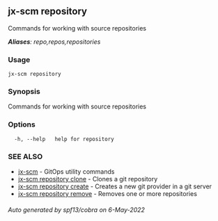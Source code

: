 ## jx-scm repository

Commands for working with source repositories

***Aliases**: repo,repos,repositories*

### Usage

```
jx-scm repository
```

### Synopsis

Commands for working with source repositories

### Options

```
  -h, --help   help for repository
```

### SEE ALSO

* [jx-scm](jx-scm.md)	 - GitOps utility commands
* [jx-scm repository clone](jx-scm_repository_clone.md)	 - Clones a git repository
* [jx-scm repository create](jx-scm_repository_create.md)	 - Creates a new git provider in a git server
* [jx-scm repository remove](jx-scm_repository_remove.md)	 - Removes one or more repositories

###### Auto generated by spf13/cobra on 6-May-2022
